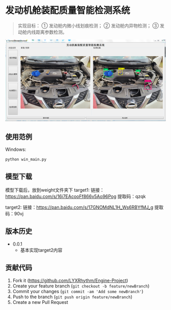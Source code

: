 # 发动机舱装配质量智能检测系统
> 实现目标：
  ① 发动舱内微小线划痕检测；
  ② 发动舱内异物检测；
  ③ 发动舱内线距离参数检测。


![](readme.png)

## 使用范例


Windows:

```sh
python win_main.py
```

## 模型下载
模型下载后，放到weight文件夹下
target1:
    链接：https://pan.baidu.com/s/16i7EAcooFf866v5Ao96Pog 
    提取码：qzqk 

target2:
    链接：https://pan.baidu.com/s/17GNOMdNL1H_Ws6RBYfMJ_g 
    提取码：90vj 


## 版本历史

* 0.0.1
    * 基本实现target2内容


## 贡献代码

1. Fork it (<https://github.com/LYXRhythm/Engine-Project>)
2. Create your feature branch (`git checkout -b feature/newBranch`)
3. Commit your changes (`git commit -am 'Add some newBranch'`)
4. Push to the branch (`git push origin feature/newBranch`)
5. Create a new Pull Request



